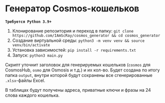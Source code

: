 # Генератор Cosmos-кошельков

**`Требуется Python 3.9+`**

1. Клонирование репозитория и переход в папку: `git clone https://github.com/IAmScRay/cosmos_generator && cd cosmos_generator`
2. Создание виртуальной среды: `python3 -m venv venv && source venv/bin/activate`
3. Установка зависимостей: `pip install -r requirements.txt`
4. Запуск: `python3 main.py`

Скрипт уточнит заголовок для генерируемых кошельков (`cosmos` для CosmosHub, `osmo` для Osmosis и т.д.) и их кол-во.
Будет создана по итогу папка `output`, внутри которой будут сохранены все сгенерированные `.xlsx`-файлы Excel.

В таблицах будут получены адреса, приватные ключи и фразы на 24 слова каждого кошелька.
